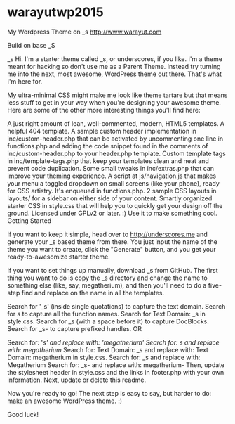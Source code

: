 # warayutwp2015
My Wordpress Theme on  _s http://www.warayut.com

Build on base _S

_s
Hi. I'm a starter theme called _s, or underscores, if you like. I'm a theme meant for hacking so don't use me as a Parent Theme. Instead try turning me into the next, most awesome, WordPress theme out there. That's what I'm here for.

My ultra-minimal CSS might make me look like theme tartare but that means less stuff to get in your way when you're designing your awesome theme. Here are some of the other more interesting things you'll find here:

A just right amount of lean, well-commented, modern, HTML5 templates.
A helpful 404 template.
A sample custom header implementation in inc/custom-header.php that can be activated by uncommenting one line in functions.php and adding the code snippet found in the comments of inc/custom-header.php to your header.php template.
Custom template tags in inc/template-tags.php that keep your templates clean and neat and prevent code duplication.
Some small tweaks in inc/extras.php that can improve your theming experience.
A script at js/navigation.js that makes your menu a toggled dropdown on small screens (like your phone), ready for CSS artistry. It's enqueued in functions.php.
2 sample CSS layouts in layouts/ for a sidebar on either side of your content.
Smartly organized starter CSS in style.css that will help you to quickly get your design off the ground.
Licensed under GPLv2 or later. :) Use it to make something cool.
Getting Started

If you want to keep it simple, head over to http://underscores.me and generate your _s based theme from there. You just input the name of the theme you want to create, click the "Generate" button, and you get your ready-to-awesomize starter theme.

If you want to set things up manually, download _s from GitHub. The first thing you want to do is copy the _s directory and change the name to something else (like, say, megatherium), and then you'll need to do a five-step find and replace on the name in all the templates.

Search for '_s' (inside single quotations) to capture the text domain.
Search for _s_ to capture all the function names.
Search for Text Domain: _s in style.css.
Search for  _s (with a space before it) to capture DocBlocks.
Search for _s- to capture prefixed handles.
OR

Search for: '_s' and replace with: 'megatherium'
Search for: _s_ and replace with: megatherium_
Search for: Text Domain: _s and replace with: Text Domain: megatherium in style.css.
Search for:  _s and replace with:  Megatherium
Search for: _s- and replace with: megatherium-
Then, update the stylesheet header in style.css and the links in footer.php with your own information. Next, update or delete this readme.

Now you're ready to go! The next step is easy to say, but harder to do: make an awesome WordPress theme. :)

Good luck!
